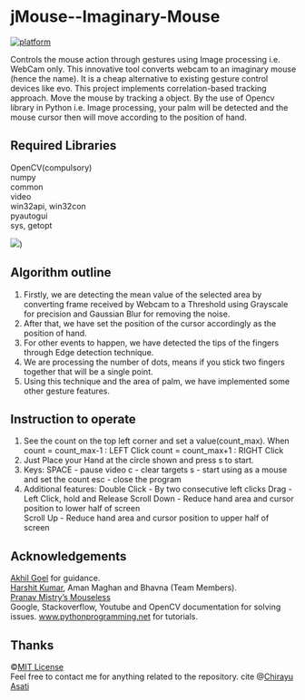 # jMouse--Imaginary-Mouse
[![platform](https://img.shields.io/badge/Implementation-Python-blue.svg)](https://www.android.com)

Controls the mouse action through gestures using Image processing i.e. WebCam only. This innovative tool converts webcam to an imaginary mouse (hence the name). It is a cheap alternative to existing gesture control devices like evo. This project implements correlation-based tracking approach. Move the mouse by tracking a object. By the use of Opencv library in Python i.e. Image processing, your palm will be detected and the mouse cursor then will move according to the position of hand.

## Required Libraries

OpenCV(compulsory)<br>
numpy<br>
common<br>
video<br>
win32api, win32con<br>
pyautogui<br>
sys, getopt

![](https://i.imgur.com/AlmKvJ5.png))

## Algorithm outline

1) Firstly, we are detecting the mean value of the selected area by converting frame received by Webcam to a Threshold using Grayscale for precision and Gaussian Blur for removing the noise.
2) After that, we have set the position of the cursor accordingly as the position of hand.
3) For other events to happen, we have detected the tips of the fingers through Edge detection technique.
4) We are processing the number of dots, means if you stick two fingers together that will be a single point.
5) Using this technique and the area of palm, we have implemented some other gesture features.

## Instruction to operate

1) See the count on the top left corner and set a value(count_max).
   When
     count = count_max-1 : LEFT Click
     count = count_max+1 : RIGHT Click
2) Just Place your Hand at the circle shown and press s to start.
3) Keys:
     SPACE    - pause video
     c        - clear targets
     s        - start using as a mouse and set the count
     esc      - close the program
4) Additional features:
     Double Click - By two consecutive left clicks
     Drag - Left Click, hold and Release
     Scroll Down - Reduce hand area and cursor position to lower half of screen  
     Scroll Up - Reduce hand area and cursor position to upper half of screen
     
## Acknowledgements
[Akhil Goel](https://www.facebook.com/goelakhi) for guidance.<br>
[Harshit Kumar](https://github.com/harshit211997), Aman Maghan and Bhavna (Team Members).<br>
[Pranav Mistry’s  Mouseless](http://www.pranavmistry.com/projects/mouseless/)<br>
Google, Stackoverflow, Youtube and OpenCV documentation for solving issues.
www.pythonprogramming.net for tutorials.

## Thanks
©[MIT License](https://github.com/chaira19/jMouse--Imaginary-Mouse/blob/master/LICENSE)<br>
Feel free to contact me for anything related to the repository.
cite @[Chirayu Asati](https://www.quora.com/profile/Chirayu-Asati)
